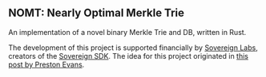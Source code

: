 ## NOMT: Nearly Optimal Merkle Trie

An implementation of a novel binary Merkle Trie and DB, written in Rust.

The development of this project is supported financially by [Sovereign Labs](https://www.sovereign.xyz/), creators of the [Sovereign SDK](https://github.com/Sovereign-Labs/sovereign-sdk/). The idea for this project originated in [this post by Preston Evans](https://sovereign.mirror.xyz/jfx_cJ_15saejG9ZuQWjnGnG-NfahbazQH98i1J3NN8).
